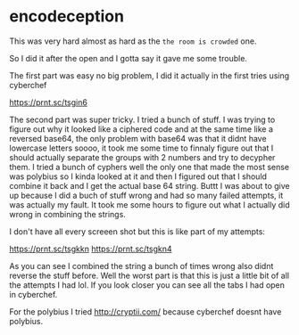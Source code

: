 # encodeception


This was very hard almost as hard as the `the room is crowded` one. 

So I did it after the open and I gotta say it gave me some trouble.

The first part was easy no big problem, I did it actually in the first tries using cyberchef

https://prnt.sc/tsgin6

The second part was super tricky.
I tried a bunch of stuff. I was trying to figure out why it looked like a ciphered code and at the same time like a reversed base64,
the only problem with base64 was that it didnt have lowercase letters soooo, it took me some time to finnaly figure out that I should actually separate the groups with 2 numbers and try to decypher them.
I tried a bunch of cyphers well the only one that made the most sense was polybius so I kinda looked at it and then I figured out that I should combine it back and I get the actual base 64 string.
Buttt I was about to give up because I did a buch of stuff wrong and had so many failed attempts, it was actually my fault. It took me some hours to figure out what I actually did wrong in combining the strings.

I don't have all every screeen shot but this is like part of my attempts:


https://prnt.sc/tsgkkn
https://prnt.sc/tsgkn4

As you can see I combined the string a bunch of times wrong also didnt reverse the stuff before. Well the worst part is that this is just a little bit of all the attempts I had lol. 
If you look closer you can see all the tabs I had open in cyberchef.

For the polybius I tried http://cryptii.com/ because cyberchef doesnt have polybius.
